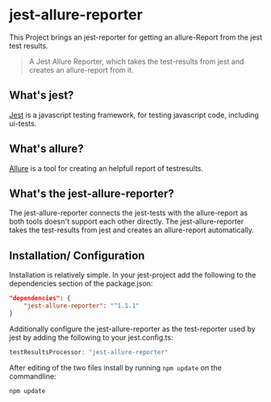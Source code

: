 # jest-allure-reporter

This Project brings an jest-reporter for getting an allure-Report from the jest test results.
> A Jest Allure Reporter, which takes the test-results from jest and creates an allure-report from it.

## What's jest?
[Jest](https://facebook.github.io/jest/) is a javascript testing framework, for testing javascript code, including ui-tests. 

## What's allure?
[Allure](http://allure.qatools.ru/) is a tool for creating an helpfull report of testresults.

## What's the jest-allure-reporter?
The jest-allure-reporter connects the jest-tests with the allure-report as both tools doesn't support each other directly. The jest-allure-reporter takes the test-results from jest and creates an allure-report automatically.

## Installation/ Configuration
Installation is relatively simple.
In your jest-project add the following to the dependencies section of the package.json:
```json
"dependencies": {
    "jest-allure-reporter": "^1.1.1"
}
```
Additionally configure the jest-allure-reporter as the test-reporter used by jest by adding the following to your jest.config.ts:
```typescript
testResultsProcessor: "jest-allure-reporter"
```
After editing of the two files install by running ``` npm update ``` on the commandline:
```
npm update
```